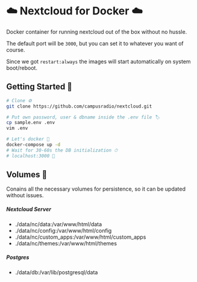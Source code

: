 # ☁️ Nextcloud for Docker ☁️

Docker container for running nextcloud out of the box without no hussle.

The default port will be `3000`, but you can set it to whatever you want of course.

Since we got `restart:always` the images will start automatically on system boot/reboot.

## Getting Started 🏁

```bash
# Clone ⚙️
git clone https://github.com/campusradio/nextcloud.git

# Put own password, user & dbname inside the .env file 🏷️
cp sample.env .env
vim .env

# Let's docker 🚀
docker-compose up -d
# Wait for 30-60s the DB initialization ⏱
# localhost:3000 🎉
```

## Volumes 💾

Conains all the necessary volumes for persistence, so it can be updated without issues.

##### Nextcloud Server

- ./data/nc/data:/var/www/html/data
- ./data/nc/config:/var/www/html/config
- ./data/nc/custom_apps:/var/www/html/custom_apps
- ./data/nc/themes:/var/www/html/themes

##### Postgres

- ./data/db:/var/lib/postgresql/data
